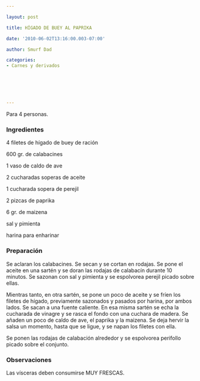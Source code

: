 ```yaml
---

layout: post

title: HÍGADO DE BUEY AL PAPRIKA

date: '2010-06-02T13:16:00.003-07:00'

author: Smurf Dad

categories:
- Carnes y derivados






---
```


Para 4 personas.

<h3>Ingredientes</h3>

4 filetes de hígado de buey de ración

600 gr. de calabacines

1 vaso de caldo de ave

2 cucharadas soperas de aceite

1 cucharada sopera de perejil

2 pizcas de paprika

6 gr. de maizena

sal y pimienta

harina para enharinar

<h3>Preparación</h3>

Se aclaran los calabacines. Se secan y se cortan en rodajas. Se pone el aceite en una sartén y se doran las rodajas de calabacín durante 10 minutos. Se sazonan con sal y pimienta y se espolvorea perejil picado sobre ellas.

Mientras tanto, en otra sartén, se pone un poco de aceite y se fríen los filetes de hígado, previamente sazonados y pasados por harina, por ambos lados. Se sacan a una fuente caliente. En esa misma sartén se echa la cucharada de vinagre y se rasca el fondo con una cuchara de madera. Se añaden un poco de caldo de ave, el paprika y la maizena. Se deja hervir la salsa un momento, hasta que se ligue, y se napan los filetes con ella.

Se ponen las rodajas de calabación alrededor y se espolvorea perifollo picado sobre el conjunto.

<h3>Observaciones</h3>

Las vísceras deben consumirse MUY FRESCAS.